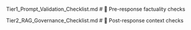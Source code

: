 Tier1_Prompt_Validation_Checklist.md   # 🧪 Pre-response factuality checks

Tier2_RAG_Governance_Checklist.md      # 🧠 Post-response context checks
